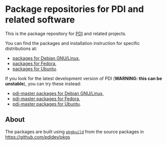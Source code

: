 # Package repositories for PDI and related software 

This is the package repository for [PDI](https://pdi.julien-bigot.fr/) and related projects.

You can find the packages and installation instruction for specific distributions at:
* [packages for Debian GNU/Linux](../../tree/debian),
* [packages for Fedora](../../tree/fedora),
* [packages for Ubuntu](../../tree/ubuntu).

If you look for the latest development version of PDI (**WARNING: this can be unstable**), you can try these instead:
* [pdi-master packages for Debian GNU/Linux](../../tree/pdi-master.debian),
* [pdi-master packages for Fedora](../../tree/pdi-master.fedora),
* [pdi-master packages for Ubuntu](../../tree/pdi-master.ubuntu).

## About

The packages are built using [`pkgbuild`](https://github.com/jbigot/pkg_builder) from the source packages in https://github.com/pdidev/pkgs
